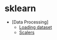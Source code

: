 # sklearn

* [Data Processing]
  - [Loading dataset](https://github.com/yyu-ds/sklearn_notes/blob/main/01_DataProcessing/datasets.ipynb)
  - [Scalers](https://github.com/yyu-ds/sklearn_notes/blob/main/01_DataProcessing/scaling.ipynb)
  

